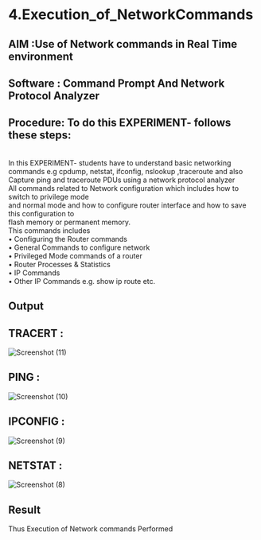 # 4.Execution_of_NetworkCommands
## AIM :Use of Network commands in Real Time environment
## Software : Command Prompt And Network Protocol Analyzer
## Procedure: To do this EXPERIMENT- follows these steps:
<BR>
In this EXPERIMENT- students have to understand basic networking commands e.g cpdump, netstat, ifconfig, nslookup ,traceroute and also Capture ping and traceroute PDUs using a network protocol analyzer 
<BR>
All commands related to Network configuration which includes how to switch to privilege mode
<BR>
and normal mode and how to configure router interface and how to save this configuration to
<BR>
flash memory or permanent memory.
<BR>
This commands includes
<BR>
• Configuring the Router commands
<BR>
• General Commands to configure network
<BR>
• Privileged Mode commands of a router 
<BR>
• Router Processes & Statistics
<BR>
• IP Commands
<BR>
• Other IP Commands e.g. show ip route etc.
<BR>

## Output
## TRACERT : 
![Screenshot (11)](https://github.com/user-attachments/assets/5850931b-34c9-456e-a5c3-ab2e024f04f5)
## PING : 
![Screenshot (10)](https://github.com/user-attachments/assets/6c004272-0425-4c7d-9dea-f2987f941ea5)
## IPCONFIG : 
![Screenshot (9)](https://github.com/user-attachments/assets/de80ad65-3b6e-4be9-b8df-c274ba688360)
## NETSTAT : 
![Screenshot (8)](https://github.com/user-attachments/assets/0f279fad-e9c2-4ef4-99b4-c8203e4d23ae)

## Result
Thus Execution of Network commands Performed 
